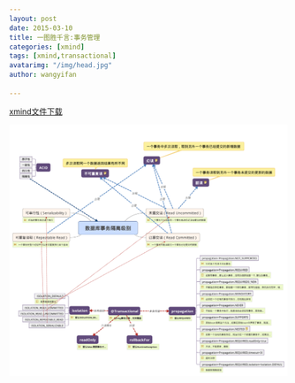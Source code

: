 ```yaml
---
layout: post
date: 2015-03-10
title: 一图胜千言:事务管理
categories: [xmind]
tags: [xmind,transactional]
avatarimg: "/img/head.jpg"
author: wangyifan

---
```


[xmind文件下载](/mind/transaction.xmind)




![](/assets/mind/transaction.png)

